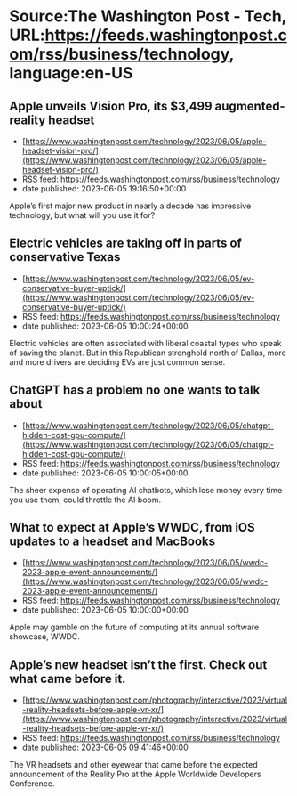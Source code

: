 # Source:The Washington Post - Tech, URL:https://feeds.washingtonpost.com/rss/business/technology, language:en-US

## Apple unveils Vision Pro, its $3,499 augmented-reality headset
 - [https://www.washingtonpost.com/technology/2023/06/05/apple-headset-vision-pro/](https://www.washingtonpost.com/technology/2023/06/05/apple-headset-vision-pro/)
 - RSS feed: https://feeds.washingtonpost.com/rss/business/technology
 - date published: 2023-06-05 19:16:50+00:00

Apple’s first major new product in nearly a decade has impressive technology, but what will you use it for?

## Electric vehicles are taking off in parts of conservative Texas
 - [https://www.washingtonpost.com/technology/2023/06/05/ev-conservative-buyer-uptick/](https://www.washingtonpost.com/technology/2023/06/05/ev-conservative-buyer-uptick/)
 - RSS feed: https://feeds.washingtonpost.com/rss/business/technology
 - date published: 2023-06-05 10:00:24+00:00

Electric vehicles are often associated with liberal coastal types who speak of saving the planet. But in this Republican stronghold north of Dallas, more and more drivers are deciding EVs are just common sense.

## ChatGPT has a problem no one wants to talk about
 - [https://www.washingtonpost.com/technology/2023/06/05/chatgpt-hidden-cost-gpu-compute/](https://www.washingtonpost.com/technology/2023/06/05/chatgpt-hidden-cost-gpu-compute/)
 - RSS feed: https://feeds.washingtonpost.com/rss/business/technology
 - date published: 2023-06-05 10:00:05+00:00

The sheer expense of operating AI chatbots, which lose money every time you use them, could throttle the AI boom.

## What to expect at Apple’s WWDC, from iOS updates to a headset and MacBooks
 - [https://www.washingtonpost.com/technology/2023/06/05/wwdc-2023-apple-event-announcements/](https://www.washingtonpost.com/technology/2023/06/05/wwdc-2023-apple-event-announcements/)
 - RSS feed: https://feeds.washingtonpost.com/rss/business/technology
 - date published: 2023-06-05 10:00:00+00:00

Apple may gamble on the future of computing at its annual software showcase, WWDC.

## Apple’s new headset isn’t the first. Check out what came before it.
 - [https://www.washingtonpost.com/photography/interactive/2023/virtual-reality-headsets-before-apple-vr-xr/](https://www.washingtonpost.com/photography/interactive/2023/virtual-reality-headsets-before-apple-vr-xr/)
 - RSS feed: https://feeds.washingtonpost.com/rss/business/technology
 - date published: 2023-06-05 09:41:46+00:00

The VR headsets and other eyewear that came before the expected announcement of the Reality Pro at the Apple Worldwide Developers Conference.

